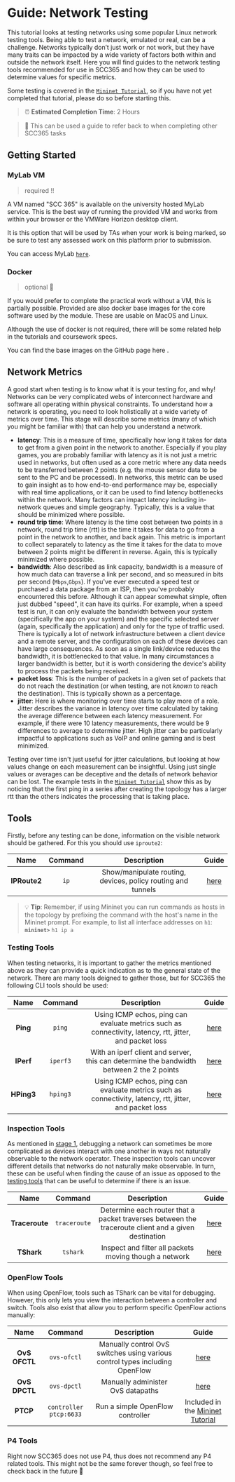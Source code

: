 # Guide: Network Testing

This tutorial looks at testing networks using some popular Linux network testing tools. Being able to test a network, emulated or real, can be a challenge. Networks typically don’t just work or not work, but they have many traits can be impacted by a wide variety of factors both within and outside the network itself. Here you will find guides to the network testing tools recommended for use in SCC365 and how they can be used to determine values for specific metrics.

Some testing is covered in the [`Mininet Tutorial`](https://github.com/scc365/tutorial-mininet), so if you have not yet completed that tutorial, please do so before starting this.

> ⏰ **Estimated Completion Time**: 2 Hours

> 📖 This can be used a guide to refer back to when completing other SCC365 tasks

## Getting Started

### **MyLab VM**

> required ‼️

A VM named "SCC 365" is available on the university hosted MyLab service. This is the best way of running the provided VM and works from within your browser or the VMWare Horizon desktop client.

It is this option that will be used by TAs when your work is being marked, so be sure to test any assessed work on this platform prior to submission.

You can access MyLab [`here`](https://mylab.lancaster.ac.uk/).

### **Docker**

> optional 🐳

If you would prefer to complete the practical work without a VM, this is partially possible. Provided are also docker base images for the core software used by the module. These are usable on MacOS and Linux.

Although the use of docker is not required, there will be some related help in the tutorials and coursework specs.

You can find the base images on the GitHub page here .

## Network Metrics

A good start when testing is to know what it is your testing for, and why! Networks can be very complicated webs of interconnect hardware and software all operating within physical constraints. To understand how a network is operating, you need to look holistically at a wide variety of metrics over time. This stage will describe some metrics (many of which you might be familiar with) that can help you understand a network.

 - **latency**: This is a measure of time, specifically how long it takes for data to get from a given point in the network to another. Especially if you play games, you are probably familiar with latency as it is not just a metric used in networks, but often used as a core metric where any data needs to be transferred between 2 points (e.g. the mouse sensor data to be sent to the PC and be processed). In networks, this metric can be used to gain insight as to how end-to-end performance may be, especially with real time applications, or it can be used to find latency bottlenecks within the network. Many factors can impact latency including in-network queues and simple geography. Typically, this is a value that should be minimized where possible.
 - **round trip time**: Where latency is the time cost between two points in a network, round trip time (rtt) is the time it takes for data to go from a point in the network to another, and back again. This metric is important to collect separately to latency as the time it takes for the data to move between 2 points might be different in reverse. Again, this is typically minimized where possible.
 - **bandwidth**: Also described as link capacity, bandwidth is a measure of how much data can traverse a link per second, and so measured in bits per second (`Mbps`,`Gbps`). If you've ever executed a speed test or purchased a data package from an ISP, then you've probably encountered this before. Although it can appear somewhat simple, often just dubbed "speed", it can have its quirks. For example, when a speed test is run, it can only evaluate the bandwidth between your system (specifically the app on your system) and the specific selected server (again, specifically the application) and only for the type of traffic used. There is typically a lot of network infrastructure between a client device and a remote server, and the configuration on each of these devices can have large consequences. As soon as a single link/device reduces the bandwidth, it is bottlenecked to that value. In many circumstances a larger bandwidth is better, but it is worth considering the device's ability to process the packets being received.
 - **packet loss**: This is the number of packets in a given set of packets that do not reach the destination (or when testing, are not _known_ to reach the destination). This is typically shown as a percentage.
 - **jitter**: Here is where monitoring over time starts to play more of a role. Jitter describes the variance in latency over time calculated by taking the average difference between each latency measurement. For example, if there were 10 latency measurements, there would be 9 differences to average to determine jitter. High jitter can be particularly impactful to applications such as VoIP and online gaming and is best minimized.

Testing over time isn't just useful for jitter calculations, but looking at how values change on each measurement can be insightful. Using just single values or averages can be deceptive and the details of network behavior can be lost. The example tests in the [`Mininet Tutorial`](https://github.com/scc365/tutorial-mininet) show this as by noticing that the first ping in a series after creating the topology has a larger rtt than the others indicates the processing that is taking place.

## Tools

Firstly, before any testing can be done, information on the visible network should be gathered. For this you should use `iproute2`:

|     Name     | Command |                         Description                          |            Guide             |
| :----------: | :-----: | :----------------------------------------------------------: | :--------------------------: |
| **IPRoute2** |  `ip`   | Show/manipulate routing, devices, policy routing and tunnels | [here](./iproute/IPROUTE.md) |

> 💡 **Tip**: Remember, if using Mininet you can run commands as hosts in the topology by prefixing the command with the host's name in the Mininet prompt. For example, to list all interface addresses on `h1`:
> **`mininet>`** `h1 ip a`

### Testing Tools

When testing networks, it is important to gather the metrics mentioned above as they can provide a quick indication as to the general state of the network. There are many tools deigned to gather those, but for SCC365 the following CLI tools should be used:

|    Name    | Command  |                                               Description                                               |           Guide            |
| :--------: | :------: | :-----------------------------------------------------------------------------------------------------: | :------------------------: |
|  **Ping**  |  `ping`  | Using ICMP echos, ping can evaluate metrics such as connectivity, latency, rtt, jitter, and packet loss |   [here](./ping/PING.md)   |
| **IPerf**  | `iperf3` |        With an iperf client and server, this can determine the bandwidth between 2 the 2 points         |  [here](./iperf/IPERF.md)  |
| **HPing3** | `hping3` | Using ICMP echos, ping can evaluate metrics such as connectivity, latency, rtt, jitter, and packet loss | [here](./hping3/HPING3.md) |


### Inspection Tools

As mentioned in [stage 1](#network-metrics), debugging a network can sometimes be more complicated as devices interact with one another in ways not naturally observable to the network operator. These inspection tools can uncover different details that networks do not naturally make observable. In turn, these can be useful when finding the cause of an issue as opposed to the [testing tools](#testing-tools) that can be useful to determine if there is an issue.

|      Name      |   Command    |                                             Description                                             |               Guide                |
| :------------: | :----------: | :-------------------------------------------------------------------------------------------------: | :--------------------------------: |
| **Traceroute** | `traceroute` | Determine each router that a packet traverses between the traceroute client and a given destination | [here](./traceroute/TRACEROUTE.md) |
|   **TShark**   |   `tshark`   |                       Inspect and filter all packets moving though a network                        |     [here](./tshark/TSHARK.md)     |

### OpenFlow Tools

When using OpenFlow, tools such as TShark can be vital for debugging. However, this only lets you view the interaction between a controller and switch. Tools also exist that allow you to perform specific OpenFlow actions manually:

|     Name      |        Command         |                                 Description                                  |                                     Guide                                      |
| :-----------: | :--------------------: | :--------------------------------------------------------------------------: | :----------------------------------------------------------------------------: |
| **OvS OFCTL** |      `ovs-ofctl`       | Manually control OvS switches using various control types including OpenFlow |                         [here](./ovsofctl/OVSOFCTL.md)                         |
| **OvS DPCTL** |      `ovs-dpctl`       | Manually administer OvS datapaths                                            |                         [here](./ovsdpctl/OVSDPCTL.md)                         |
|   **PTCP**    | `controller ptcp:6633` |                       Run a simple OpenFlow controller                       | Included in the [Mininet Tutorial](https://github.com/scc365/tutorial-mininet) |

### P4 Tools

Right now SCC365 does not use P4, thus does not recommend any P4 related tools. This might not be the same forever though, so feel free to check back in the future 🔮
